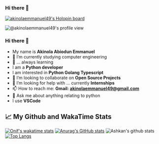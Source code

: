 ### Hi there 👋
[![akinolaemmanuel49's Holopin board](https://holopin.io/api/user/board?user=krazykahunaguy)](https://holopin.io/@krazykahunaguy)

![@akinolaemmanuel49's profile view](https://komarev.com/ghpvc/?username=akinolaemmanuel49&label=PROFILE+VIEWS&color=0e75b6&style=for-the-badge")

### Hi there 👋
- My name is **Akinola Abiodun Emmanuel** 
- 📖 I’m currently studying computer engineering 
- 🌱 ... always learning
- I am a **Python developer**
- I am interested in **Python Golang Typescript**
- 👯 I’m looking to collaborate on **Open Source Projects**
- 🤔 I’m looking for help with ... currently **Internships**
- 📫 How to reach me: **Gmail: akinolaemmanuel49@gmail.com**
- 💬 Ask me about anything relating to python
- I use **VSCode** 
&nbsp;

## :chart_with_upwards_trend:   My Github and WakaTime Stats
[![Onif's wakatime stats](https://github-readme-stats.vercel.app/api/wakatime?username=akinolaemmanuel49&border_radius=10)](#)
[![Anurag's GitHub stats](https://github-readme-stats.vercel.app/api?username=anuraghazra)](https://github.com/anuraghazra/github-readme-stats)
![Ashkan's github stats](https://github-readme-stats.vercel.app/api?username=akinolaemmanuel49&show_icons=true&theme=default&border_radius=10)
&nbsp;
[![Top Langs](https://github-readme-stats.vercel.app/api/top-langs/?username=akinolaemmanuel49&layout=compact&border_radius=10)](https://github.com/akinolaemmanuel49/akinolaemmanuel49)

<!--
**akinolaemmanuel49/akinolaemmanuel49** is a ✨ _special_ ✨ repository because its `README.md` (this file) appears on your GitHub profile.

Here are some ideas to get you started:

- 🔭 I’m currently working on ...
- 🌱 I’m currently learning ...
- 👯 I’m looking to collaborate on ...
- 🤔 I’m looking for help with ...
- 💬 Ask me about ...
- 📫 How to reach me: ...
- 😄 Pronouns: ...
- ⚡ Fun fact: ...
-->
